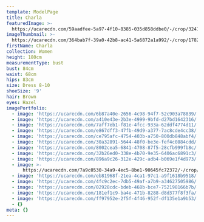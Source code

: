 ```yaml
---
template: ModelPage
title: Charla
featuredImage: >-
  https://ucarecdn.com/59aadfee-5a97-4f10-8385-035d858ddbe0/-/crop/3241x1408/0,284/-/preview/
imageThumbnail: >-
  https://ucarecdn.com/364bab7f-39a0-42b8-ac41-5a6872a1a992/-/crop/1782x2222/326,0/-/preview/
firstName: Charla
collection: Women
height: 180cm
measurementType: bust
bust: 84cm
waist: 68cm
hips: 83cm
size: Dress 8-10
shoeSize: '9'
hair: Brown
eyes: Hazel
imagePortfolio:
  - image: 'https://ucarecdn.com/6b87a40e-2656-4c98-94f7-52c903a78839/'
  - image: 'https://ucarecdn.com/a410e43e-2b3e-4999-9bfd-d27bd1642316/'
  - image: 'https://ucarecdn.com/7aff7eb1-f81e-4fcc-933a-62ddf4774d11/'
  - image: 'https://ucarecdn.com/e867dff3-47fb-49d9-a377-7ac8cde4cc38/'
  - image: 'https://ucarecdn.com/ce795afc-4754-403b-a750-800db848abf4/'
  - image: 'https://ucarecdn.com/30a32891-5644-48f0-be3e-fef4c0884cdd/'
  - image: 'https://ucarecdn.com/8002cea5-6841-4708-87f5-28cfb999fb8c/'
  - image: 'https://ucarecdn.com/32b26ed0-338e-4b70-9e35-6406ac6891c3/'
  - image: 'https://ucarecdn.com/896a9c26-312e-429c-adb4-b069e1f4d973/'
  - image: >-
      https://ucarecdn.com/7a9c0530-34a9-4ec5-8be1-90645fc72372/-/crop/2162x3052/0,0/-/preview/
  - image: 'https://ucarecdn.com/eb81968f-21ea-4ca1-97c1-a9f1618b9518/'
  - image: 'https://ucarecdn.com/4fc9c2ec-7db5-49af-a7b9-a34627505986/'
  - image: 'https://ucarecdn.com/02928cdc-bdeb-468b-bce7-752198166b7b/'
  - image: 'https://ucarecdn.com/181ef1c9-ba4e-471b-8288-d8d377f8f3fa/'
  - image: 'https://ucarecdn.com/ff97952e-2f5f-4f46-952f-df135e1a9b53/'
  - {}
meta: {}
---
```


